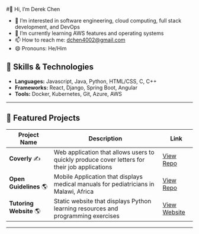 #👋 Hi, I’m Derek Chen
- 👀 I’m interested in software engineering, cloud computing, full stack development, and DevOps
- 🌱 I’m currently learning AWS features and operating systems
- 📫 How to reach me: dchen4002@gmail.com
- 😄 Pronouns: He/Him

## 🔧 Skills & Technologies
- **Languages:** Javascript, Java, Python, HTML/CSS, C, C++  
- **Frameworks:** React, Django, Spring Boot, Angular 
- **Tools:** Docker, Kubernetes, Git, Azure, AWS
---

## 🌟 Featured Projects
| Project Name           | Description            | Link      |
|-------------------------|------------------------|-----------|
| **Coverly** ✍️          | Web application that allows users to quickly produce cover letters for their job applications | [View Repo](https://github.com/derekgwu/Coverly) |
| **Open Guidelines** 🌎          |Mobile Application that displays medical manuals for pediatricians in Malawi, Africa | [View Repo](https://github.com/derekgwu/med-app-project) |
| **Tutoring Website** 🌎          |Static website that displays Python learning resources and programming exercises | [View Website](https://derekgwu.github.io/tutoring-files/) |

---

<!---
derekgwu/derekgwu is a ✨ special ✨ repository because its `README.md` (this file) appears on your GitHub profile.
You can click the Preview link to take a look at your changes.
--->
